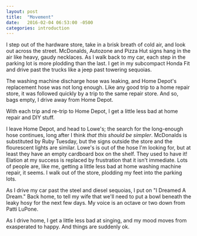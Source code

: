 ```yaml
---
layout: post
title:  "Movement"
date:   2016-02-04 06:53:00 -0500
categories: introduction
---
```

I step out of the hardware store, take in a brisk breath of cold air, and look out across the street.  McDonalds, Autozone and Pizza Hut signs hang in the air like heavy, gaudy necklaces.  As I walk back to my car, each step in the parking lot is more plodding than the last.  I get in my subcompact Honda Fit and drive past the trucks like a jeep past towering sequoias.

The washing machine discharge hose was leaking, and Home Depot's replacement hose was not long enough.  Like any good trip to a home repair store, it was followed quickly by a trip to the same repair store.  And so, bags empty, I drive away from Home Depot.

With each trip and re-trip to Home Depot, I get a little less bad at home repair and DIY stuff.

I leave Home Depot, and head to Lowe's; the search for the long-enough hose continues, long after I think *that this should be simpler*.  McDonalds is substituted by Ruby Tuesday, but the signs outside the store and the flourescent lights are similar.  Lowe's is out of the hose I'm looking for, but at least they have an empty cardboard box on the shelf.  They used to have it!  Elation at my success is replaced by frustration that it isn't immediate.  Lots of people are, like me, getting a little less bad at home washing machine repair, it seems.  I walk out of the store, plodding my feet into the parking lots.

As I drive my car past the steel and diesel sequoias, I put on "I Dreamed A Dream."  Back home, to tell my wife that we'll need to put a bowl beneath the leaky hosy for the next few days.  My voice is an octave or two down from Patti LuPone.

As I drive home, I get a little less bad at singing, and my mood moves from exasperated to happy.  And things are suddenly ok.